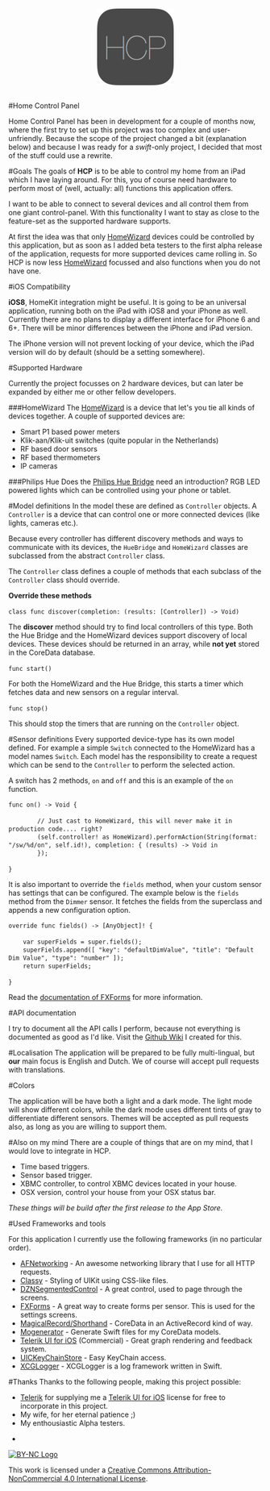 <center><img style="margin: 15px" src="https://raw.githubusercontent.com/depl0y/HCP/develop/HCP/Images.xcassets/AppIcon.appiconset/Icon-76@2x.png"></center>

#Home Control Panel

Home Control Panel has been in development for a couple of months now, where the first try to set up this project was too complex and user-unfriendly. Because the scope of the project changed a bit (explanation below) and because I was ready for a *swift*-only project, I decided that most of the stuff could use a rewrite.

#Goals
The goals of **HCP** is to be able to control my home from an iPad which I have laying around. For this, you of course need hardware to perform most of (well, actually: all) functions this application offers.

I want to be able to connect to several devices and all control them from one giant control-panel. With this functionality I want to stay as close to the feature-set as the supported hardware supports.

At first the idea was that only [HomeWizard](http://homewizard.nl) devices could be controlled by this application, but as soon as I added beta testers to the first alpha release of the application, requests for more supported devices came rolling in. So HCP is now less [HomeWizard](http://homewizard.nl) focussed and also functions when you do not have one.

#iOS Compatibility

**iOS8**, HomeKit integration might be useful. It is going to be an universal application, running both on the iPad with iOS8 and your iPhone as well. Currently there are no plans to display a different interface for iPhone 6 and 6+. There will be minor differences between the iPhone and iPad version.

The iPhone version will not prevent locking of your device, which the iPad version will do by default (should be a setting somewhere).

#Supported Hardware

Currently the project focusses on 2 hardware devices, but can later be expanded by either me or other fellow developers.

###HomeWizard
The [HomeWizard](http://homewizard.nl) is a device that let's you tie all kinds of devices together. A couple of supported devices are:
* Smart P1 based power meters
* Klik-aan/Klik-uit switches (quite popular in the Netherlands)
* RF based door sensors
* RF based thermometers
* IP cameras

###Philips Hue
Does the [Philips Hue Bridge](http://www2.meethue.com/en-US) need an introduction? RGB LED powered lights which can be controlled using your phone or tablet.

#Model definitions
In the model these are defined as `Controller` objects. A `Controller` is a device that can control one or more connected devices (like lights, cameras etc.).

Because every controller has different discovery methods and ways to communicate with its devices, the `HueBridge` and `HomeWizard` classes are subclassed from the abstract `Controller` class.

The `Controller` class defines a couple of methods that each subclass of the `Controller` class should override.

**Override these methods**

`class func discover(completion: (results: [Controller]) -> Void)`

The **discover** method should try to find local controllers of this type. Both the Hue Bridge and the HomeWizard devices support discovery of local devices. These devices should be returned in an array, while **not yet** stored in the CoreData database.


`func start()`

For both the HomeWizard and the Hue Bridge, this starts a timer which fetches data and new sensors on a regular interval.


`func stop()`

This should stop the timers that are running on the `Controller` object.


#Sensor definitions
Every supported device-type has its own model defined. For example a simple `Switch` connected to the HomeWizard has a model names `Switch`. Each model has the responsibility to create a request which can be send to the `Controller` to perform the selected action.

A switch has 2 methods, `on` and `off` and this is an example of the `on` function.

```
func on() -> Void {

        // Just cast to HomeWizard, this will never make it in production code.... right?        
        (self.controller! as HomeWizard).performAction(String(format: "/sw/%d/on", self.id!), completion: { (results) -> Void in
        });
        
}
```

It is also important to override the `fields` method, when your custom sensor has settings that can be configured. The example below is the `fields` method from the `Dimmer` sensor. It fetches the fields from the superclass and appends a new configuration option.

```
override func fields() -> [AnyObject]! {
		
	var superFields = super.fields();
	superFields.append([ "key": "defaultDimValue", "title": "Default Dim Value", "type": "number" ]);
	return superFields;
	
}
```

Read the [documentation of FXForms](https://github.com/nicklockwood/FXForms) for more information.

#API documentation

I try to document all the API calls I perform, because not everything is documented as good as I'd like. Visit the [Github Wiki](https://github.com/depl0y/HCP/wiki) I created for this.

#Localisation
The application will be prepared to be fully multi-lingual, but **our** main focus is English and Dutch. We of course will accept pull requests with translations.

#Colors

The application will be have both a light and a dark mode. The light mode will show different colors, while the dark mode uses different tints of gray to differentiate different sensors. Themes will be accepted as pull requests also, as long as you are willing to support them.

#Also on my mind
There are a couple of things that are on my mind, that I would love to integrate in HCP.

* Time based triggers.
* Sensor based trigger.
* XBMC controller, to control XBMC devices located in your house.
* OSX version, control your house from your OSX status bar.

*These things will be build after the first release to the App Store.*

#Used Frameworks and tools

For this application I currently use the following frameworks (in no particular order).

* [AFNetworking](http://afnetworking.com) - An awesome networking library that I use for all HTTP requests.
* [Classy](http://classy.as) - Styling of UIKit using CSS-like files.
* [DZNSegmentedControl](https://github.com/dzenbot/DZNSegmentedControl) - A great control, used to page through the screens.
* [FXForms](https://github.com/nicklockwood/FXForms) - A great way to create forms per sensor. This is used for the settings screens.
* [MagicalRecord/Shorthand](https://github.com/magicalpanda/MagicalRecord) - CoreData in an ActiveRecord kind of way.
* [Mogenerator](https://github.com/rentzsch/mogenerator) - Generate Swift files for my CoreData models.
* [Telerik UI for iOS](http://www.telerik.com/ios-ui) (Commercial) - Great graph rendering and feedback system.
* [UICKeyChainStore](https://github.com/kishikawakatsumi/UICKeyChainStore) - Easy KeyChain access.
* [XCGLogger](https://github.com/DaveWoodCom/XCGLogger) - XCGLogger is a log framework written in Swift.

#Thanks
Thanks to the following people, making this project possible:

* [Telerik](http://www.telerik.com/) for supplying me a [Telerik UI for iOS](http://www.telerik.com/ios-ui) license for free to incorporate in this project.
* My wife, for her eternal patience ;)
* My enthousiastic Alpha testers.


-

[![BY-NC Logo](https://i.creativecommons.org/l/by-nc/4.0/80x15.png)](http://creativecommons.org/licenses/by-nc/4.0/)

This work is licensed under a [Creative Commons Attribution-NonCommercial 4.0 International License](http://creativecommons.org/licenses/by-nc/4.0/).